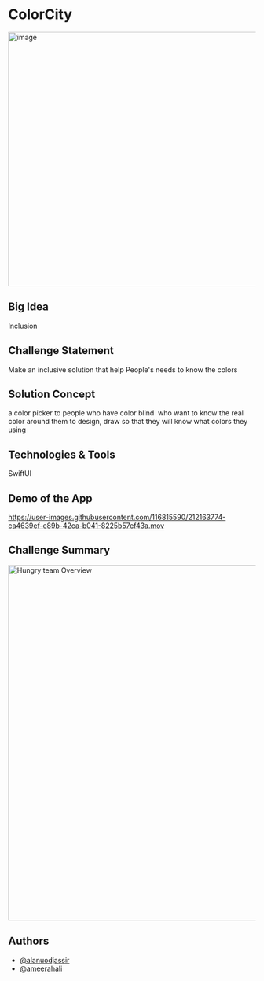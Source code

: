 # ColorCity
<img width="517" alt="image" src="https://user-images.githubusercontent.com/105976898/212086293-ba578a34-ded9-402d-a774-815388f07e36.png">


## Big Idea
Inclusion

## Challenge Statement
Make an inclusive solution that help People's needs to know the colors

## Solution Concept
a  color picker to people who have color blind  who want to know the real color around them to design, draw so that they will know what colors they using

## Technologies & Tools

SwiftUI 

## Demo of the App


https://user-images.githubusercontent.com/116815590/212163774-ca4639ef-e89b-42ca-b041-8225b57ef43a.mov



## Challenge Summary

<img width="723" alt="Hungry team Overview " src="https://user-images.githubusercontent.com/105976898/212087585-d2ea10b8-1856-404a-b64f-ec7360ec0b13.png">










## Authors 
- [@alanuodjassir](https://github.com/alanuodjassir)
- [@ameerahali](https://github.com/ameerahali)

